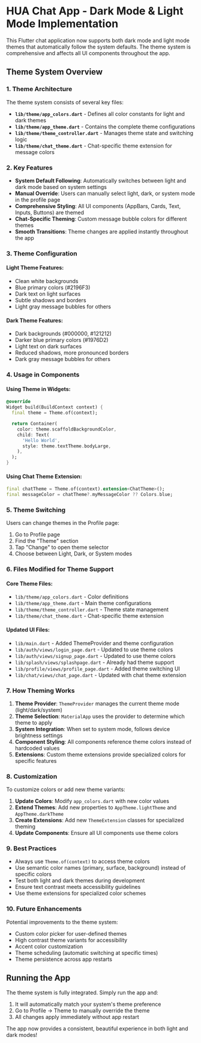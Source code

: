 # HUA Chat App - Dark Mode & Light Mode Implementation

This Flutter chat application now supports both dark mode and light mode themes that automatically follow the system defaults. The theme system is comprehensive and affects all UI components throughout the app.

## Theme System Overview

### 1. Theme Architecture

The theme system consists of several key files:

- **`lib/theme/app_colors.dart`** - Defines all color constants for light and dark themes
- **`lib/theme/app_theme.dart`** - Contains the complete theme configurations
- **`lib/theme/theme_controller.dart`** - Manages theme state and switching logic
- **`lib/theme/chat_theme.dart`** - Chat-specific theme extension for message colors

### 2. Key Features

- **System Default Following**: Automatically switches between light and dark mode based on system settings
- **Manual Override**: Users can manually select light, dark, or system mode in the profile page
- **Comprehensive Styling**: All UI components (AppBars, Cards, Text, Inputs, Buttons) are themed
- **Chat-Specific Theming**: Custom message bubble colors for different themes
- **Smooth Transitions**: Theme changes are applied instantly throughout the app

### 3. Theme Configuration

#### Light Theme Features:

- Clean white backgrounds
- Blue primary colors (#2196F3)
- Dark text on light surfaces
- Subtle shadows and borders
- Light gray message bubbles for others

#### Dark Theme Features:

- Dark backgrounds (#000000, #121212)
- Darker blue primary colors (#1976D2)
- Light text on dark surfaces
- Reduced shadows, more pronounced borders
- Dark gray message bubbles for others

### 4. Usage in Components

#### Using Theme in Widgets:

```dart
@override
Widget build(BuildContext context) {
  final theme = Theme.of(context);

  return Container(
    color: theme.scaffoldBackgroundColor,
    child: Text(
      'Hello World',
      style: theme.textTheme.bodyLarge,
    ),
  );
}
```

#### Using Chat Theme Extension:

```dart
final chatTheme = Theme.of(context).extension<ChatTheme>();
final messageColor = chatTheme?.myMessageColor ?? Colors.blue;
```

### 5. Theme Switching

Users can change themes in the Profile page:

1. Go to Profile page
2. Find the "Theme" section
3. Tap "Change" to open theme selector
4. Choose between Light, Dark, or System modes

### 6. Files Modified for Theme Support

#### Core Theme Files:

- `lib/theme/app_colors.dart` - Color definitions
- `lib/theme/app_theme.dart` - Main theme configurations
- `lib/theme/theme_controller.dart` - Theme state management
- `lib/theme/chat_theme.dart` - Chat-specific theme extension

#### Updated UI Files:

- `lib/main.dart` - Added ThemeProvider and theme configuration
- `lib/auth/views/login_page.dart` - Updated to use theme colors
- `lib/auth/views/signup_page.dart` - Updated to use theme colors
- `lib/splash/views/splashpage.dart` - Already had theme support
- `lib/profile/views/profile_page.dart` - Added theme switching UI
- `lib/chat/views/chat_page.dart` - Updated with chat theme extension

### 7. How Theming Works

1. **Theme Provider**: `ThemeProvider` manages the current theme mode (light/dark/system)
2. **Theme Selection**: `MaterialApp` uses the provider to determine which theme to apply
3. **System Integration**: When set to system mode, follows device brightness settings
4. **Component Styling**: All components reference theme colors instead of hardcoded values
5. **Extensions**: Custom theme extensions provide specialized colors for specific features

### 8. Customization

To customize colors or add new theme variants:

1. **Update Colors**: Modify `app_colors.dart` with new color values
2. **Extend Themes**: Add new properties to `AppTheme.lightTheme` and `AppTheme.darkTheme`
3. **Create Extensions**: Add new `ThemeExtension` classes for specialized theming
4. **Update Components**: Ensure all UI components use theme colors

### 9. Best Practices

- Always use `Theme.of(context)` to access theme colors
- Use semantic color names (primary, surface, background) instead of specific colors
- Test both light and dark themes during development
- Ensure text contrast meets accessibility guidelines
- Use theme extensions for specialized color schemes

### 10. Future Enhancements

Potential improvements to the theme system:

- Custom color picker for user-defined themes
- High contrast theme variants for accessibility
- Accent color customization
- Theme scheduling (automatic switching at specific times)
- Theme persistence across app restarts

## Running the App

The theme system is fully integrated. Simply run the app and:

1. It will automatically match your system's theme preference
2. Go to Profile → Theme to manually override the theme
3. All changes apply immediately without app restart

The app now provides a consistent, beautiful experience in both light and dark modes!
